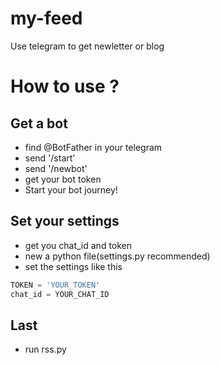 # my-feed
Use telegram to get newletter or blog

# How to use ?
## Get a bot
* find @BotFather in your telegram
* send '/start'
* send '/newbot'
* get your bot token
* Start your bot journey!

## Set your settings
* get you chat_id and token
* new a python file(settings.py recommended)
* set the settings like this
```python
TOKEN = 'YOUR_TOKEN'
chat_id = YOUR_CHAT_ID
```

## Last
* run rss.py

